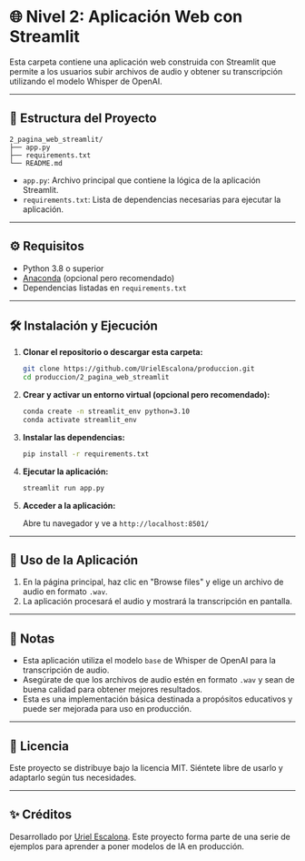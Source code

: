 # 🌐 Nivel 2: Aplicación Web con Streamlit

Esta carpeta contiene una aplicación web construida con Streamlit que permite a los usuarios subir archivos de audio y obtener su transcripción utilizando el modelo Whisper de OpenAI.

---

## 📁 Estructura del Proyecto

```
2_pagina_web_streamlit/
├── app.py
├── requirements.txt
└── README.md
```

- `app.py`: Archivo principal que contiene la lógica de la aplicación Streamlit.
- `requirements.txt`: Lista de dependencias necesarias para ejecutar la aplicación.

---

## ⚙️ Requisitos

- Python 3.8 o superior
- [Anaconda](https://www.anaconda.com/) (opcional pero recomendado)
- Dependencias listadas en `requirements.txt`

---

## 🛠️ Instalación y Ejecución

1. **Clonar el repositorio o descargar esta carpeta:**

   ```bash
   git clone https://github.com/UrielEscalona/produccion.git
   cd produccion/2_pagina_web_streamlit
   ```

2. **Crear y activar un entorno virtual (opcional pero recomendado):**

   ```bash
   conda create -n streamlit_env python=3.10
   conda activate streamlit_env
   ```

3. **Instalar las dependencias:**

   ```bash
   pip install -r requirements.txt
   ```

4. **Ejecutar la aplicación:**

   ```bash
   streamlit run app.py
   ```

5. **Acceder a la aplicación:**

   Abre tu navegador y ve a `http://localhost:8501/`

---

## 🚀 Uso de la Aplicación

1. En la página principal, haz clic en "Browse files" y elige un archivo de audio en formato `.wav`.
2. La aplicación procesará el audio y mostrará la transcripción en pantalla.

---

## 🧠 Notas

- Esta aplicación utiliza el modelo `base` de Whisper de OpenAI para la transcripción de audio.
- Asegúrate de que los archivos de audio estén en formato `.wav` y sean de buena calidad para obtener mejores resultados.
- Esta es una implementación básica destinada a propósitos educativos y puede ser mejorada para uso en producción.

---

## 📄 Licencia

Este proyecto se distribuye bajo la licencia MIT. Siéntete libre de usarlo y adaptarlo según tus necesidades.

---

## ✨ Créditos

Desarrollado por [Uriel Escalona](https://github.com/UrielEscalona). Este proyecto forma parte de una serie de ejemplos para aprender a poner modelos de IA en producción.

